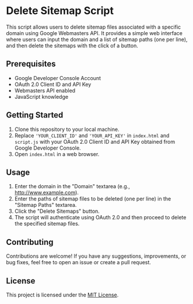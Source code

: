 # Delete Sitemap Script

This script allows users to delete sitemap files associated with a specific domain using Google Webmasters API. It provides a simple web interface where users can input the domain and a list of sitemap paths (one per line), and then delete the sitemaps with the click of a button.

## Prerequisites

- Google Developer Console Account
- OAuth 2.0 Client ID and API Key
- Webmasters API enabled
- JavaScript knowledge

## Getting Started

1. Clone this repository to your local machine.
2. Replace `'YOUR_CLIENT_ID'` and `'YOUR_API_KEY'` in `index.html` and `script.js` with your OAuth 2.0 Client ID and API Key obtained from Google Developer Console.
3. Open `index.html` in a web browser.

## Usage

1. Enter the domain in the "Domain" textarea (e.g., http://www.example.com).
2. Enter the paths of sitemap files to be deleted (one per line) in the "Sitemap Paths" textarea.
3. Click the "Delete Sitemaps" button.
4. The script will authenticate using OAuth 2.0 and then proceed to delete the specified sitemap files.

## Contributing

Contributions are welcome! If you have any suggestions, improvements, or bug fixes, feel free to open an issue or create a pull request.

## License

This project is licensed under the [MIT License](LICENSE).
